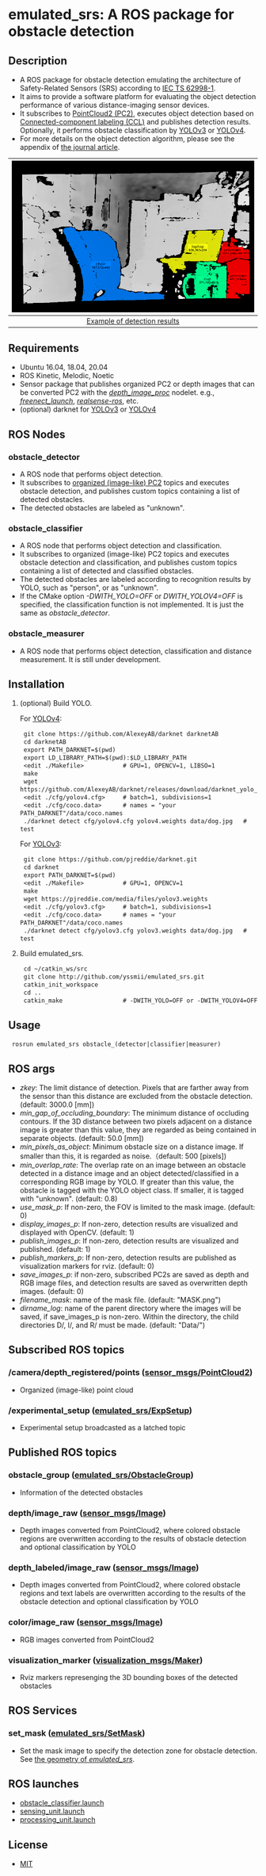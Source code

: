 # emulated_srs: A ROS package for obstacle detection

## Description

* A ROS package for obstacle detection emulating the architecture of
  Safety-Related Sensors (SRS) according to [IEC TS 62998-1][1].
* It aims to provide a software platform for evaluating the object detection
  performance of various distance-imaging sensor devices.
* It subscribes to [PointCloud2 (PC2)][2], executes object detection based on
  [Connected-component labeling (CCL)][3] and publishes detection results.
  Optionally, it performs obstacle classification by [YOLOv3][4] or [YOLOv4][5].
* For more details on the object detection algorithm, please see the appendix
  of [the journal article][6].

|![example of object detection results](doc/IEEESensors2021Fig10.png)|
|:--:|
| [Example of detection results][6] |

[1]: https://webstore.iec.ch/publication/31009
[2]: http://docs.ros.org/en/lunar/api/sensor_msgs/html/msg/PointCloud2.html
[3]: https://en.wikipedia.org/wiki/Connected-component_labeling
[4]: https://github.com/AlexeyAB/darknet
[5]: https://pjreddie.com/darknet/install/
[6]: https://doi.org/10.1109/JSEN.2021.3089207

## Requirements

* Ubuntu 16.04, 18.04, 20.04
* ROS Kinetic, Melodic, Noetic
* Sensor package that publishes organized PC2 or depth images that can be
  converted PC2 with the [_depth_image_proc_][7] nodelet.
  e.g., [_freenect_launch_](http://wiki.ros.org/freenect_launch),
  [_realsense-ros_](https://github.com/IntelRealSense/realsense-ros), etc.
* (optional) darknet for [YOLOv3][4] or [YOLOv4][5]

[7]: http://wiki.ros.org/depth_image_proc#depth_image_proc.2Fpoint_cloud_xyzrgb

## ROS Nodes

### obstacle_detector

* A ROS node that performs object detection.
* It subscribes to [organized (image-like) PC2][2] topics and executes obstacle
  detection, and publishes custom topics containing a list of detected obstacles.
* The detected obstacles are labeled as "unknown".

### obstacle_classifier

* A ROS node that performs object detection and classification.
* It subscribes to organized (image-like) PC2 topics and executes obstacle
  detection and classification, and publishes custom topics containing a list of
  detected and classified obstacles.
* The detected obstacles are labeled according to recognition results by
  YOLO, such as "person", or as "unknown".
* If the CMake option _-DWITH_YOLO=OFF_ or _DWITH_YOLOV4=OFF_ is specified, the
  classification function is not implemented. It is just the same as
  _obstacle_detector_.

### obstacle_measurer

* A ROS node that performs object detection, classification and distance
  measurement. It is still under development.

## Installation

1. (optional) Build YOLO.

   For [YOLOv4][5]:

        git clone https://github.com/AlexeyAB/darknet darknetAB
        cd darknetAB
        export PATH_DARKNET=$(pwd)
        export LD_LIBRARY_PATH=$(pwd):$LD_LIBRARY_PATH
        <edit ./Makefile>           # GPU=1, OPENCV=1, LIBSO=1
        make
        wget https://github.com/AlexeyAB/darknet/releases/download/darknet_yolo_v3_optimal/yolov4.weights
        <edit ./cfg/yolov4.cfg>     # batch=1, subdivisions=1
        <edit ./cfg/coco.data>      # names = "your PATH_DARKNET"/data/coco.names
        ./darknet detect cfg/yolov4.cfg yolov4.weights data/dog.jpg   # test

    For [YOLOv3][4]:

        git clone https://github.com/pjreddie/darknet.git
        cd darknet
        export PATH_DARKNET=$(pwd)
        <edit ./Makefile>           # GPU=1, OPENCV=1
        make
        wget https://pjreddie.com/media/files/yolov3.weights
        <edit ./cfg/yolov3.cfg>     # batch=1, subdivisions=1
        <edit ./cfg/coco.data>      # names = "your PATH_DARKNET"/data/coco.names
        ./darknet detect cfg/yolov3.cfg yolov3.weights data/dog.jpg   # test

2. Build emulated_srs.

        cd ~/catkin_ws/src
        git clone http://github.com/yssmii/emulated_srs.git
        catkin_init_workspace
        cd ..
        catkin_make                 # -DWITH_YOLO=OFF or -DWITH_YOLOV4=OFF

## Usage

     rosrun emulated_srs obstacle_(detector|classifier|measurer)

## ROS args

* _zkey_: The limit distance of detection. Pixels that are farther away from
    the sensor than this distance are excluded from the obstacle detection.
    (default: 3000.0 [mm])
* _min_gap_of_occluding_boundary_: The minimum distance of occluding contours.
    If the 3D distance between two pixels adjacent on a distance image is
    greater than this value, they are regarded as being contained in separate
    objects. (default: 50.0 [mm])
* _min_pixels_as_object_: Minimum obstacle size on a distance image. If smaller
    than this, it is regarded as noise.（default: 500 [pixels])
* _min_overlap_rate_: The overlap rate on an image between an obstacle detected
    in a distance image and an object detected/classified in a corresponding RGB
    image by YOLO. If greater than this value, the obstacle is tagged with the
    YOLO object class. If smaller, it is tagged with "unknown". (default: 0.8)
* _use_mask_p_: If non-zero, the FOV is limited to the mask image. (default: 0)
* _display_images_p_: If non-zero, detection results are visualized and
    displayed with OpenCV. (default: 1)
* _publish_images_p_: If non-zero, detection results are visualized and
    published. (default: 1)
* _publish_markers_p_: If non-zero, detection results are published as
    visualization markers for rviz. (default: 0)
* _save_images_p_: if non-zero, subscribed PC2s are saved as depth and RGB
    image files, and detection results are saved as overwritten depth images.
    (default: 0)
* _filename_mask_: name of the mask file. (default: "MASK.png")
* _dirname_log_: name of the parent directory where the images will be saved,
    if save_images_p is non-zero. Within the directory, the child directories
    D/, I/, and R/ must be made. (default: "Data/")

## Subscribed ROS topics

### /camera/depth_registered/points ([sensor_msgs/PointCloud2][2])

* Organized (image-like) point cloud

### /experimental_setup ([emulated_srs/ExpSetup](msg/ExpSetup.msg))

* Experimental setup broadcasted as a latched topic

## Published ROS topics

### obstacle_group ([emulated_srs/ObstacleGroup](msg/ObstacleGroup.msg))

* Information of the detected obstacles

### depth/image_raw ([sensor_msgs/Image][8])

* Depth images converted from PointCloud2, where colored obstacle regions are
  overwritten according to the results of obstacle detection and optional
  classification by YOLO

[8]: http://docs.ros.org/en/noetic/api/sensor_msgs/html/msg/Image.html

### depth_labeled/image_raw ([sensor_msgs/Image][8])

* Depth images converted from PointCloud2, where colored obstacle regions and
  text labels are overwritten according to the results of the obstacle
  detection and optional classification by YOLO

### color/image_raw ([sensor_msgs/Image][8])

* RGB images converted from PointCloud2

### visualization_marker ([visualization_msgs/Maker][9])

* Rviz markers represenging the 3D bounding boxes of the detected obstacles

[9]: http://wiki.ros.org/rviz/DisplayTypes/Marker

## ROS Services

### set_mask ([emulated_srs/SetMask](srv/SetMask.srv))

* Set the mask image to specify the detection zone for obstacle detection. See
  [the geometry of _emulated_srs_](doc/IEEESensors2021Fig12.png).

## ROS launches

* [obstacle_classifier.launch](doc/obstacle_classifier_launch.md)
* [sensing_unit.launch](doc/sensing_unit_launch.md)
* [processing_unit.launch](doc/processing_unit_launch.md)

## License

* [MIT](https://opensource.org/licenses/mit-license.php)
